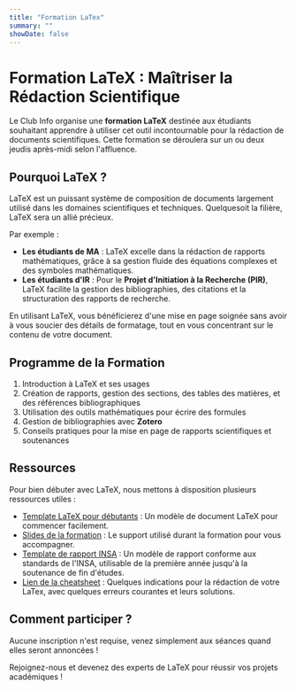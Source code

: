 ```yaml
---
title: "Formation LaTex"
summary: ""
showDate: false
---
```


# Formation LaTeX : Maîtriser la Rédaction Scientifique

Le Club Info organise une **formation LaTeX** destinée aux étudiants souhaitant apprendre à utiliser cet outil incontournable pour la rédaction de documents scientifiques. Cette formation se déroulera sur un ou deux jeudis après-midi selon l'affluence.

## Pourquoi LaTeX ?

LaTeX est un puissant système de composition de documents largement utilisé dans les domaines scientifiques et techniques. Quelquesoit la filière, LaTeX sera un allié précieux.

Par exemple  :

- **Les étudiants de MA** : LaTeX excelle dans la rédaction de rapports mathématiques, grâce à sa gestion fluide des équations complexes et des symboles mathématiques.
- **Les étudiants d'IR** : Pour le **Projet d'Initiation à la Recherche (PIR)**, LaTeX facilite la gestion des bibliographies, des citations et la structuration des rapports de recherche.

En utilisant LaTeX, vous bénéficierez d'une mise en page soignée sans avoir à vous soucier des détails de formatage, tout en vous concentrant sur le contenu de votre document.

## Programme de la Formation

1. Introduction à LaTeX et ses usages
2. Création de rapports, gestion des sections, des tables des matières, et des références bibliographiques
3. Utilisation des outils mathématiques pour écrire des formules
4. Gestion de bibliographies avec **Zotero**
5. Conseils pratiques pour la mise en page de rapports scientifiques et soutenances

## Ressources

Pour bien débuter avec LaTeX, nous mettons à disposition plusieurs ressources utiles :

- [Template LaTeX pour débutants](https://github.com/ClubInfoInsaT/formation-latex/) : Un modèle de document LaTeX pour commencer facilement.
- [Slides de la formation](https://github.com/ClubInfoInsaT/formation-latex/blob/main/support_formation_latex.pdf) : Le support utilisé durant la formation pour vous accompagner.
- [Template de rapport INSA](https://clubinfo.insat.fr/projets/latex/) : Un modèle de rapport conforme aux standards de l'INSA, utilisable de la première année jusqu'à la soutenance de fin d'études.
- [Lien de la cheatsheet](https://github.com/ClubInfoInsaT/formation-latex/blob/main/formation_latex_cheatsheets.pdf) : Quelques indications pour la rédaction de votre LaTex, avec quelques erreurs courantes et leurs solutions.

## Comment participer ?

Aucune inscription n'est requise, venez simplement aux séances quand elles seront annoncées !

Rejoignez-nous et devenez des experts de LaTeX pour réussir vos projets académiques !
